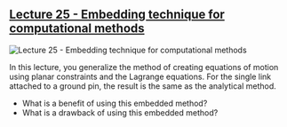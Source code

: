 ## [Lecture 25 - Embedding technique for computational methods](https://youtu.be/kuhtp8HlYnE)

![Lecture 25 - Embedding technique for computational methods](https://campuspro-uploads.s3.us-west-2.amazonaws.com/2f97aca3-fc59-4d60-903d-2957cdab1812/70dd1d67-c1fe-40d7-821e-5edb7e094d38/25_embedding.png)

In this lecture, you generalize the method of creating equations of motion using planar constraints and the Lagrange equations. For the single link attached to a ground pin, the result is the same as the analytical method. 

- What is a benefit of using this embedded method?
- What is a drawback of using this embedded method?

